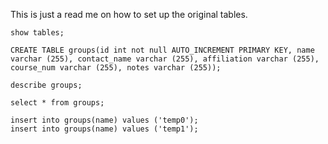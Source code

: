 This is just a read me on how to set up the original tables.

```
show tables;
```


```
CREATE TABLE groups(id int not null AUTO_INCREMENT PRIMARY KEY, name varchar (255), contact_name varchar (255), affiliation varchar (255), course_num varchar (255), notes varchar (255));
```

```
describe groups;
```
```
select * from groups;
```

```
insert into groups(name) values ('temp0');
insert into groups(name) values ('temp1');
```
